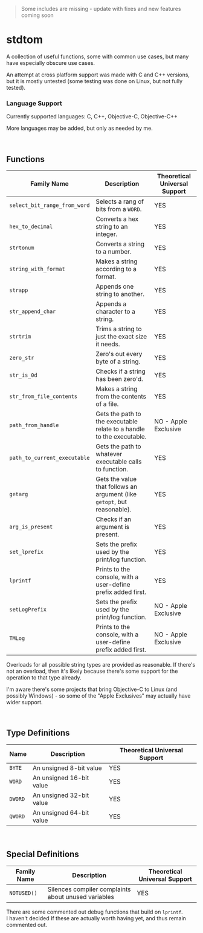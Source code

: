 > Some includes are missing - update with fixes and new features coming soon
# stdtom
A collection of useful functions, some with common use cases, but many have especially obscure use cases.

An attempt at cross platform support was made with C and C++ versions, but it is mostly untested (some testing was done on Linux, but not fully tested).

### Language Support
Currently supported languages: C, C++, Objective-C, Objective-C++

More languages may be added, but only as needed by me.

<br>

## Functions
| Family Name | Description | Theoretical Universal Support
|-------------|---------------|-------------|
| `select_bit_range_from_word` | Selects a rang of bits from a `WORD`. | YES |
| `hex_to_decimal` | Converts a hex string to an integer. | YES |
| `strtonum` | Converts a string to a number. | YES |
| `string_with_format` | Makes a string according to a format. | YES |
| `strapp` | Appends one string to another. | YES |
| `str_append_char` | Appends a character to a string. | YES |
| `strtrim` | Trims a string to just the exact size it needs. | YES |
| `zero_str` | Zero's out every byte of a string. | YES |
| `str_is_0d` | Checks if a string has been zero'd. | YES |
| `str_from_file_contents` | Makes a string from the contents of a file. | YES |
| `path_from_handle` | Gets the path to the executable relate to a handle to the executable. | NO - Apple Exclusive
| `path_to_current_executable` | Gets the path to whatever executable calls to function. | YES |
| `getarg` | Gets the value that follows an argument (like `getopt`, but reasonable). | YES |
| `arg_is_present` | Checks if an argument is present. | YES |
| `set_lprefix` | Sets the prefix used by the print/log function. | YES |
| `lprintf` | Prints to the console, with a user-define prefix added first. | YES |
| `setLogPrefix` | Sets the prefix used by the print/log function. | NO - Apple Exclusive |
| `TMLog` | Prints to the console, with a user-define prefix added first. | NO - Apple Exclusive

Overloads for all possible string types are provided as reasonable. If there's not an overload, then it's likely because there's some support for the operation to that type already.

I'm aware there's some projects that bring Objective-C to Linux (and possibly Windows) - so some of the "Apple Exclusives" may actually have wider support.

<br>

## Type Definitions
| Name | Description | Theoretical Universal Support
|-------------|---------------|-------------|
| `BYTE`      | An unsigned 8-bit value | YES |
| `WORD`      | An unsigned 16-bit value | YES |
| `DWORD`     | An unsigned 32-bit value | YES |
| `QWORD`     | An unsigned 64-bit value | YES |

<br>

## Special Definitions

| Family Name | Description | Theoretical Universal Support
|-------------|---------------|-------------|
| `NOTUSED()` | Silences compiler complaints about unused variables | YES |

There are some commented out debug functions that build on `lprintf`. <br>I haven't decided If these are actually worth having yet, and thus remain commented out.
